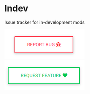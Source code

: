 # Indev
Issue tracker for in-development mods

[![](files/bug.png)](https://github.com/Conquest-Reforged/Indev/issues/new?assignees=&labels=bug&template=bug_report.md&title=)
[![](files/feature.png)](https://github.com/Conquest-Reforged/Indev/issues/new?assignees=&labels=&template=feature_request.md&title=)
